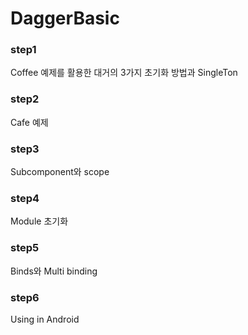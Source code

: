 # DaggerBasic

### step1

Coffee 예제를 활용한 대거의 3가지 초기화 방법과 SingleTon

### step2

Cafe 예제

### step3

Subcomponent와 scope 

### step4

Module 초기화

### step5

Binds와 Multi binding

### step6

Using in Android
